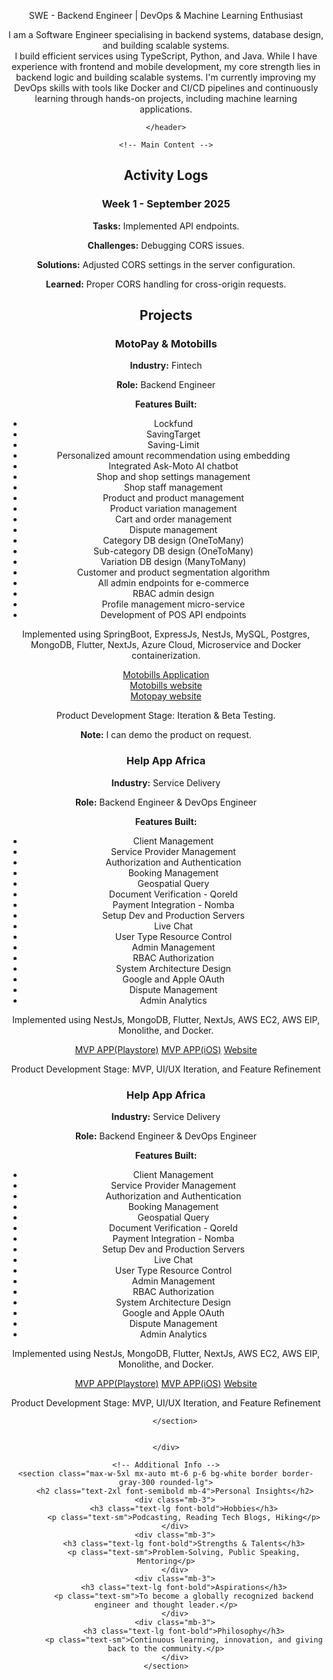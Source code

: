 <html lang="en">
<head>
    <meta charset="UTF-8">
    <meta name="viewport" content="width=device-width, initial-scale=1.0">
    <link rel="stylesheet" href="https://cdnjs.cloudflare.com/ajax/libs/tailwindcss/2.2.19/tailwind.min.css">
    <script src="https://kit.fontawesome.com/a076d05399.js" crossorigin="anonymous"></script>
     <link rel="stylesheet" href="https://cdnjs.cloudflare.com/ajax/libs/font-awesome/5.15.4/css/all.min.css">
</head>
<body class="bg-white text-black font-sans">
    <!-- Header -->
    <header class="text-center pb-10 border-b border-gray-300">
        <p class="text-xl mt-2 font-light text-justify">SWE - Backend Engineer | DevOps & Machine Learning Enthusiast</p>
                <!-- Social Links -->
        <div class="flex justify-start mt-4 space-x-6">
            <a href="https://www.linkedin.com/in/hampoechebede" class="text-xl text-blue-600" target="_blank"><i class="fab fa-linkedin"></i></a>
            <a href="https://github.com/bedehampo" class="text-xl text-gray-900" target="_blank"><i class="fab fa-github"></i></a>
            <a href="mailto:hampoherobede@gmail.com" class="text-xl text-red-600" target="_blank"><i class="fas fa-envelope"></i></a>
            <a href="https://dev.to/bede_hampo" class="text-xl text-black" target="_blank"><i class="fab fa-dev"></i></a>
            <a href="https://www.youtube.com/@bede_hampo" class="text-xl text-red-500" target="_blank"><i class="fab fa-youtube"></i></a>
            <a href="https://www.instagram.com/bede_hampo/" class="text-primary text-decoration-none border-0" target="_blank"><i class="fab fa-instagram"></i></a>
        </div>
        <p class="text-l mt-2 font-light text-justify">I am a Software Engineer specialising in backend systems, database design, and building scalable systems.<br/>I build efficient services using TypeScript, Python, and Java. While I have experience with frontend and mobile development, my core strength lies in backend logic and building scalable systems. I'm currently improving my DevOps skills with tools like Docker and CI/CD pipelines and continuously learning through hands-on projects, including machine learning applications.</p>

    </header>

    <!-- Main Content -->
   <main class="container py-3">
    <div class="row g-4">
        <!-- Activity Logs Column -->
        <section class="col-lg-6 col-md-6 col-sm-12 bg-white border border-gray-300 rounded-lg p-6">
            <h2 class="text-2xl font-semibold mb-4">Activity Logs</h2>
            <div class="mb-4">
                <h3 class="text-lg font-bold">Week 1 - September 2025</h3>
                <p class="text-sm"><strong>Tasks:</strong> Implemented API endpoints.</p>
                <p class="text-sm"><strong>Challenges:</strong> Debugging CORS issues.</p>
                <p class="text-sm"><strong>Solutions:</strong> Adjusted CORS settings in the server configuration.</p>
                <p class="text-sm"><strong>Learned:</strong> Proper CORS handling for cross-origin requests.</p>
            </div>
        </section>
        <!-- Projects Column -->
        <section class="col-lg-6 col-md-6 col-sm-12 bg-white border border-gray-300 rounded-lg p-4">
            <h2 class="text-2xl font-semibold mb-4">Projects</h2>
            <div class="mb-4">
                <h3 class="text-lg font-bold">MotoPay & Motobills</h3>
                <p class="text-sm"><strong>Industry:</strong> Fintech</p>
                <p class="text-sm"><strong>Role:</strong> Backend Engineer</p>
                <p class="text-sm"><strong>Features Built:</strong></p>
                <ul class="list-disc ml-4 text-sm">
                    <li>Lockfund</li>
                    <li>SavingTarget</li>
                    <li>Saving-Limit</li>
                    <li>Personalized amount recommendation using embedding</li>
                    <li>Integrated Ask-Moto AI chatbot</li>
                    <li>Shop and shop settings management</li>
                    <li>Shop staff management</li>
                    <li>Product and product management</li>
                    <li>Product variation management</li>
                    <li>Cart and order management</li>
                    <li>Dispute management</li>
                    <li>Category DB design (OneToMany)</li>
                    <li>Sub-category DB design (OneToMany)</li>
                    <li>Variation DB design (ManyToMany)</li>
                    <li>Customer and product segmentation algorithm</li>
                    <li>All admin endpoints for e-commerce</li>
                    <li>RBAC admin design</li>
                    <li>Profile management micro-service</li>
                    <li>Development of POS API endpoints</li>
                </ul>
                <p class="mt-2 text-sm">
                 Implemented using SpringBoot, ExpressJs, NestJs, MySQL, Postgres, MongoDB, Flutter, NextJs, Azure Cloud, Microservice and  Docker containerization.
                </p>
                 <a href="https://web.motobills.com/login" class="text-blue-600 underline text-sm">Motobills Application</a></br>
                 <a href="https://www.motobills.com/" class="text-blue-600 underline text-sm">Motobills website</a></br>
                 <a href="https://www.motopayng.com/" class="text-blue-600 underline text-sm">Motopay website</a>
                <p class="mt-2 text-sm">
                 Product Development Stage: Iteration & Beta Testing.
                </p>
                <p class="mt-2 text-sm text-gray-600">
                 <strong>Note:</strong> I can demo the product on request.
               </p>
            </div>
            <div class="mb-4">
                <h3 class="text-lg font-bold">Help App Africa</h3>
                <p class="text-sm"><strong>Industry:</strong> Service Delivery</p>
                <p class="text-sm"><strong>Role:</strong> Backend Engineer & DevOps Engineer</p>
                <p class="text-sm"><strong>Features Built:</strong></p>
                <ul class="list-disc ml-4 text-sm">
                    <li>Client Management</li>
                    <li>Service Provider Management</li>
                    <li>Authorization and Authentication</li>
                    <li>Booking Management</li>
                    <li>Geospatial Query</li>
                    <li>Document Verification - QoreId</li>
                    <li>Payment Integration - Nomba</li>
                    <li>Setup Dev and Production Servers</li>
                    <li>Live Chat</li>
                    <li>User Type Resource Control</li>
                    <li>Admin Management</li>
                    <li>RBAC Authorization</li>
                    <li>System Architecture Design</li>
                    <li>Google and Apple OAuth</li>
                    <li>Dispute Management</li>
                    <li>Admin Analytics</li>
                </ul>
                <p class="mt-2 text-sm">
                 Implemented using NestJs, MongoDB, Flutter, NextJs, AWS EC2, AWS EIP, Monolithe, and Docker.
                </p>
                 <a href="https://play.google.com/store/apps/details?id=com.helpappafrica.helpapp" class="text-blue-600 underline text-sm">MVP APP(Playstore)</a>
                 <a href="https://apps.apple.com/ng/app/help-app-africa/id6737198514" class="text-blue-600 underline text-sm">MVP APP(iOS)</a>
                 <a href="https://www.helpappafrica.com/" class="text-blue-600 underline text-sm">Website</a>
                <p class="mt-2 text-sm">
                 Product Development Stage: MVP, UI/UX Iteration, and Feature Refinement
                </p>
            </div>
             <div class="mb-4">
                <h3 class="text-lg font-bold">Help App Africa</h3>
                <p class="text-sm"><strong>Industry:</strong> Service Delivery</p>
                <p class="text-sm"><strong>Role:</strong> Backend Engineer & DevOps Engineer</p>
                <p class="text-sm"><strong>Features Built:</strong></p>
                <ul class="list-disc ml-4 text-sm">
                    <li>Client Management</li>
                    <li>Service Provider Management</li>
                    <li>Authorization and Authentication</li>
                    <li>Booking Management</li>
                    <li>Geospatial Query</li>
                    <li>Document Verification - QoreId</li>
                    <li>Payment Integration - Nomba</li>
                    <li>Setup Dev and Production Servers</li>
                    <li>Live Chat</li>
                    <li>User Type Resource Control</li>
                    <li>Admin Management</li>
                    <li>RBAC Authorization</li>
                    <li>System Architecture Design</li>
                    <li>Google and Apple OAuth</li>
                    <li>Dispute Management</li>
                    <li>Admin Analytics</li>
                </ul>
                <p class="mt-2 text-sm">
                 Implemented using NestJs, MongoDB, Flutter, NextJs, AWS EC2, AWS EIP, Monolithe, and Docker.
                </p>
                 <a href="https://play.google.com/store/apps/details?id=com.helpappafrica.helpapp" class="text-blue-600 underline text-sm">MVP APP(Playstore)</a>
                 <a href="https://apps.apple.com/ng/app/help-app-africa/id6737198514" class="text-blue-600 underline text-sm">MVP APP(iOS)</a>
                 <a href="https://www.helpappafrica.com/" class="text-blue-600 underline text-sm">Website</a>
                <p class="mt-2 text-sm">
                 Product Development Stage: MVP, UI/UX Iteration, and Feature Refinement
                </p>
            </div>
            
        </section>

        
    </div>
</main>


    <!-- Additional Info -->
    <section class="max-w-5xl mx-auto mt-6 p-6 bg-white border border-gray-300 rounded-lg">
        <h2 class="text-2xl font-semibold mb-4">Personal Insights</h2>
        <div class="mb-3">
            <h3 class="text-lg font-bold">Hobbies</h3>
            <p class="text-sm">Podcasting, Reading Tech Blogs, Hiking</p>
        </div>
        <div class="mb-3">
            <h3 class="text-lg font-bold">Strengths & Talents</h3>
            <p class="text-sm">Problem-Solving, Public Speaking, Mentoring</p>
        </div>
        <div class="mb-3">
            <h3 class="text-lg font-bold">Aspirations</h3>
            <p class="text-sm">To become a globally recognized backend engineer and thought leader.</p>
        </div>
        <div class="mb-3">
            <h3 class="text-lg font-bold">Philosophy</h3>
            <p class="text-sm">Continuous learning, innovation, and giving back to the community.</p>
        </div>
    </section>
</body>
</html>
